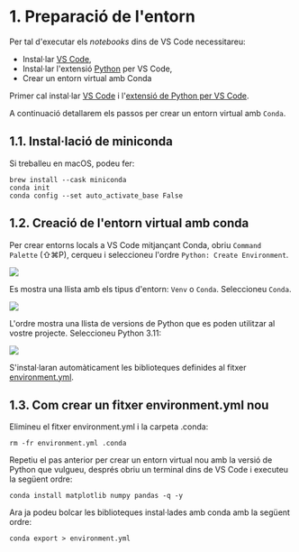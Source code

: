 # 1. Preparació de l'entorn

Per tal d'executar els *notebooks* dins de VS Code necessitareu:
* Instal·lar [VS Code](https://code.visualstudio.com/),
* Instal·lar l'extensió [Python](https://marketplace.visualstudio.com/items?itemName=ms-python.python) per VS Code,
* Crear un entorn virtual amb Conda

Primer cal instal·lar [VS Code](https://code.visualstudio.com/) i l'[extensió de Python per VS Code](https://marketplace.visualstudio.com/items?itemName=ms-python.python).

A continuació detallarem els passos per crear un entorn virtual amb `Conda`.

## 1.1. Instal·lació de miniconda

Si treballeu en macOS, podeu fer:

```
brew install --cask miniconda
conda init
conda config --set auto_activate_base False
```

## 1.2. Creació de l'entorn virtual amb conda

Per crear entorns locals a VS Code mitjançant Conda, obriu `Command Palette` (⇧⌘P), cerqueu i seleccioneu l'ordre `Python: Create Environment`.

![](./img/create_environment.avif)

Es mostra una llista amb els tipus d'entorn: `Venv` o `Conda`. Seleccioneu `Conda`.

![](./img/create_environment_dropdown.avif)

L'ordre mostra una llista de versions de Python que es poden utilitzar al vostre projecte. Seleccioneu Python 3.11:

![](./img/conda_environment_python_versions.avif)

S'instal·laran automàticament les biblioteques definides al fitxer [environment.yml](environment.yml).

## 1.3. Com crear un fitxer environment.yml nou

Elimineu el fitxer environment.yml i la carpeta .conda:
```
rm -fr environment.yml .conda
```

Repetiu el pas anterior per crear un entorn virtual nou amb la versió de Python que vulgueu, després obriu un terminal dins de VS Code i executeu la següent ordre:

```
conda install matplotlib numpy pandas -q -y
```

Ara ja podeu bolcar les biblioteques instal·lades amb conda amb la següent ordre:
```
conda export > environment.yml
```
